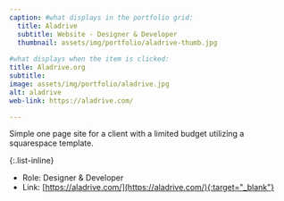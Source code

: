 ```yaml
---
caption: #what displays in the portfolio grid:
  title: Aladrive
  subtitle: Website - Designer & Developer
  thumbnail: assets/img/portfolio/aladrive-thumb.jpg
  
#what displays when the item is clicked:
title: Aladrive.org
subtitle:
image: assets/img/portfolio/aladrive.jpg
alt: aladrive
web-link: https://aladrive.com/

---
```

Simple one page site for a client with a limited budget utilizing a squarespace template.

{:.list-inline} 
- Role: Designer & Developer
- Link: [https://aladrive.com/](https://aladrive.com/){:target="_blank"}
